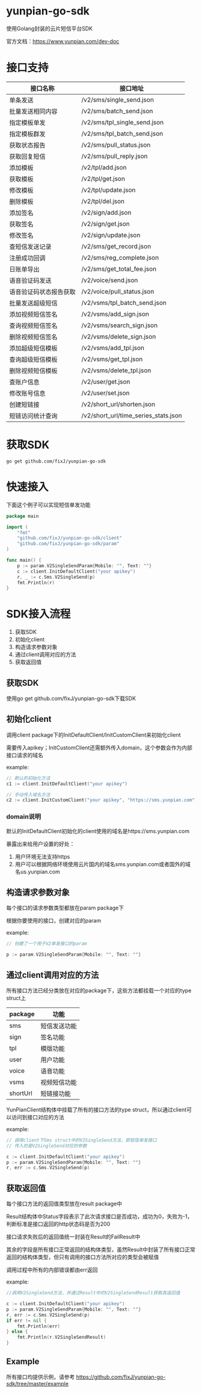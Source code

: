 # yunpian-go-sdk

使用Golang封装的云片短信平台SDK

官方文档：https://www.yunpian.com/dev-doc

# 接口支持


| 接口名称               | 接口地址                             |
| ------------------------ | -------------------------------------- |
| 单条发送               | /v2/sms/single_send.json             |
| 批量发送相同内容       | /v2/sms/batch_send.json              |
| 指定模板单发           | /v2/sms/tpl_single_send.json         |
| 指定模板群发           | /v2/sms/tpl_batch_send.json          |
| 获取状态报告           | /v2/sms/pull_status.json             |
| 获取回复短信           | /v2/sms/pull_reply.json              |
| 添加模板               | /v2/tpl/add.json                     |
| 获取模板               | /v2/tpl/get.json                     |
| 修改模板               | /v2/tpl/update.json                  |
| 删除模板               | /v2/tpl/del.json                     |
| 添加签名               | /v2/sign/add.json                    |
| 获取签名               | /v2/sign/get.json                    |
| 修改签名               | /v2/sign/update.json                 |
| 查短信发送记录         | /v2/sms/get_record.json              |
| 注册成功回调           | /v2/sms/reg_complete.json            |
| 日账单导出             | /v2/sms/get_total_fee.json           |
| 语音验证码发送         | /v2/voice/send.json                  |
| 语音验证码状态报告获取 | /v2/voice/pull_status.json           |
| 批量发送超级短信       | /v2/vsms/tpl_batch_send.json         |
| 添加视频短信签名       | /v2/vsms/add_sign.json               |
| 查询视频短信签名       | /v2/vsms/search_sign.json            |
| 删除视频短信签名       | /v2/vsms/delete_sign.json            |
| 添加超级短信模板       | /v2/vsms/add_tpl.json                |
| 查询超级短信模板       | /v2/vsms/get_tpl.json                |
| 删除视频短信模板       | /v2/vsms/delete_tpl.json             |
| 查账户信息             | /v2/user/get.json                    |
| 修改账号信息           | /v2/user/set.json                    |
| 创建短链接             | /v2/short_url/shorten.json           |
| 短链访问统计查询       | /v2/short_url/time_series_stats.json |

# 获取SDK

`go get github.com/fixJ/yunpian-go-sdk`

# 快速接入

下面这个例子可以实现短信单发功能

```go
package main

import (
	"fmt"
	"github.com/fixJ/yunpian-go-sdk/client"
	"github.com/fixJ/yunpian-go-sdk/param"
)

func main() {
    p := param.V2SingleSendParam{Mobile: "", Text: ""}
    c := client.InitDefaultClient("your apikey")
    r, _ := c.Sms.V2SingleSend(p)
    fmt.Println(r)
}
```

# SDK接入流程

1. 获取SDK
2. 初始化client
3. 构造请求参数对象
4. 通过client调用对应的方法
5. 获取返回值

## 获取SDK

使用go get github.com/fixJ/yunpian-go-sdk下载SDK

## 初始化client

调用client package下的InitDefaultClient/InitCustomClient来初始化client

需要传入apikey；InitCustomClient还需额外传入domain，这个参数会作为内部接口请求的域名

example:

```go
// 默认的初始化方法
c1 := client.InitDefaultClient("your apikey")

// 手动传入域名方法
c2 := client.InitCustomClient("your apikey", "https://sms.yunpian.com")

```

### domain说明

默认的InitDefaultClient初始化的client使用的域名是https://sms.yunpian.com

暴露出来给用户设置的好处：

1. 用户环境无法支持https
2. 用户可以根据网络环境使用云片国内的域名sms.yunpian.com或者国外的域名us.yunpian.com

## 构造请求参数对象

每个接口的请求参数类型都放在param package下

根据你要使用的接口，创建对应的param

example:

```go
// 创建了一个用于V2单发接口的param

p := param.V2SingleSendParam{Mobile: "", Text: ""}
```

## 通过client调用对应的方法

所有接口方法已经分类放在对应的package下，这些方法都挂载一个对应的type struct上


| package  | 功能         |
| ---------- | -------------- |
| sms      | 短信发送功能 |
| sign     | 签名功能     |
| tpl      | 模版功能     |
| user     | 用户功能     |
| voice    | 语音功能     |
| vsms     | 视频短信功能 |
| shortUrl | 短链接功能   |

YunPianClient结构体中挂载了所有的接口方法的type struct，所以通过client可以访问到接口对应的方法

example:

```go
// 调用client下Sms struct中的V2SingleSend方法，即短信单发接口
// 传入的是V2SingleSend对应的参数

c := client.InitDefaultClient("your apikey")
p := param.V2SingleSendParam{Mobile: "", Text: ""}
r, err := c.Sms.V2SingleSend(p)
```

## 获取返回值

每个接口方法的返回值类型放在result package中

Result结构体中Status字段表示了此次请求接口是否成功，成功为0，失败为-1，判断标准是接口返回的http状态码是否为200

接口请求失败后的返回值统一封装在Result的FailResult中

其余的字段是所有接口正常返回的结构体类型，虽然Result中封装了所有接口正常返回的结构体类型，但只有调用的接口方法所对应的类型会被赋值

调用过程中所有的内部错误都由err返回

example:

```go
//调用V2SingleSend方法，并通过Result中的V2SingleSendResult获取其返回值

c := client.InitDefaultClient("your apikey")
p := param.V2SingleSendParam{Mobile: "", Text: ""}
r, err := c.Sms.V2SingleSend(p)
if err != nil {
    fmt.Println(err)
} else {
    fmt.Println(r.V2SingleSendResult)
}

```

## Example

所有接口均提供示例，请参考 https://github.com/fixJ/yunpian-go-sdk/tree/master/example
